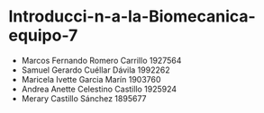 # Introducci-n-a-la-Biomecanica-equipo-7
- Marcos Fernando Romero Carrillo 1927564
- Samuel Gerardo Cuéllar Dávila 1992262
- Maricela Ivette Garcia Marín 1903760
- Andrea Anette Celestino Castillo 1925924
- Merary Castillo Sánchez  1895677
